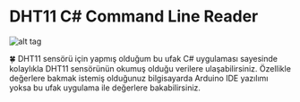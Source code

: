 # DHT11 C# Command Line Reader
![alt tag](http://i.imgur.com/6qBRruX.png)

:four_leaf_clover: DHT11 sensörü için yapmış olduğum bu ufak C# uygulaması sayesinde kolaylıkla DHT11 sensörünün okumuş olduğu verilere ulaşabilirsiniz. Özellikle değerlere bakmak istemiş olduğunuz bilgisayarda Arduino IDE yazılımı yoksa bu ufak uygulama ile değerlere bakabilirsiniz.
